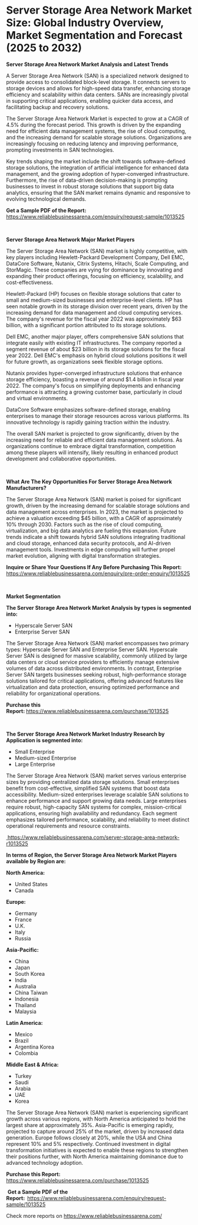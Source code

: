 <p><h1>Server Storage Area Network Market Size: Global Industry Overview, Market Segmentation and Forecast (2025 to 2032)</h1></p><p><strong>Server Storage Area Network Market Analysis and Latest Trends</strong></p>
<p><p>A Server Storage Area Network (SAN) is a specialized network designed to provide access to consolidated block-level storage. It connects servers to storage devices and allows for high-speed data transfer, enhancing storage efficiency and scalability within data centers. SANs are increasingly pivotal in supporting critical applications, enabling quicker data access, and facilitating backup and recovery solutions.</p><p>The Server Storage Area Network Market is expected to grow at a CAGR of 4.5% during the forecast period. This growth is driven by the expanding need for efficient data management systems, the rise of cloud computing, and the increasing demand for scalable storage solutions. Organizations are increasingly focusing on reducing latency and improving performance, prompting investments in SAN technologies.</p><p>Key trends shaping the market include the shift towards software-defined storage solutions, the integration of artificial intelligence for enhanced data management, and the growing adoption of hyper-converged infrastructure. Furthermore, the rise of data-driven decision-making is prompting businesses to invest in robust storage solutions that support big data analytics, ensuring that the SAN market remains dynamic and responsive to evolving technological demands.</p></p>
<p><strong>Get a Sample PDF of the Report:&nbsp;</strong> <a href="https://www.reliablebusinessarena.com/enquiry/request-sample/1013525?utm_campaign=2112&utm_medium=2&utm_source=Github&utm_content=ia&utm_term=06032025&utm_id=server-storage-area-network">https://www.reliablebusinessarena.com/enquiry/request-sample/1013525</a></p>
<p>&nbsp;</p>
<p><strong>Server Storage Area Network Major Market Players</strong></p>
<p><p>The Server Storage Area Network (SAN) market is highly competitive, with key players including Hewlett-Packard Development Company, Dell EMC, DataCore Software, Nutanix, Citrix Systems, Hitachi, Scale Computing, and StorMagic. These companies are vying for dominance by innovating and expanding their product offerings, focusing on efficiency, scalability, and cost-effectiveness.</p><p>Hewlett-Packard (HP) focuses on flexible storage solutions that cater to small and medium-sized businesses and enterprise-level clients. HP has seen notable growth in its storage division over recent years, driven by the increasing demand for data management and cloud computing services. The company's revenue for the fiscal year 2022 was approximately $63 billion, with a significant portion attributed to its storage solutions.</p><p>Dell EMC, another major player, offers comprehensive SAN solutions that integrate easily with existing IT infrastructures. The company reported a segment revenue of about $23 billion in its storage solutions for the fiscal year 2022. Dell EMC's emphasis on hybrid cloud solutions positions it well for future growth, as organizations seek flexible storage options.</p><p>Nutanix provides hyper-converged infrastructure solutions that enhance storage efficiency, boasting a revenue of around $1.4 billion in fiscal year 2022. The company's focus on simplifying deployments and enhancing performance is attracting a growing customer base, particularly in cloud and virtual environments.</p><p>DataCore Software emphasizes software-defined storage, enabling enterprises to manage their storage resources across various platforms. Its innovative technology is rapidly gaining traction within the industry.</p><p>The overall SAN market is projected to grow significantly, driven by the increasing need for reliable and efficient data management solutions. As organizations continue to embrace digital transformation, competition among these players will intensify, likely resulting in enhanced product development and collaborative opportunities.</p></p>
<p>&nbsp;</p>
<p><strong>What Are The Key Opportunities For Server Storage Area Network Manufacturers?</strong></p>
<p><p>The Server Storage Area Network (SAN) market is poised for significant growth, driven by the increasing demand for scalable storage solutions and data management across enterprises. In 2023, the market is projected to achieve a valuation exceeding $45 billion, with a CAGR of approximately 10% through 2030. Factors such as the rise of cloud computing, virtualization, and big data analytics are fueling this expansion. Future trends indicate a shift towards hybrid SAN solutions integrating traditional and cloud storage, enhanced data security protocols, and AI-driven management tools. Investments in edge computing will further propel market evolution, aligning with digital transformation strategies.</p></p>
<p><strong>Inquire or Share Your Questions If Any Before Purchasing This Report:</strong> <a href="https://www.reliablebusinessarena.com/enquiry/pre-order-enquiry/1013525?utm_campaign=2112&utm_medium=2&utm_source=Github&utm_content=ia&utm_term=06032025&utm_id=server-storage-area-network">https://www.reliablebusinessarena.com/enquiry/pre-order-enquiry/1013525</a></p>
<p>&nbsp;</p>
<p><strong>Market Segmentation</strong></p>
<p><strong>The Server Storage Area Network Market Analysis by types is segmented into:</strong></p>
<p><ul><li>Hyperscale Server SAN</li><li>Enterprise Server SAN</li></ul></p>
<p><p>The Server Storage Area Network (SAN) market encompasses two primary types: Hyperscale Server SAN and Enterprise Server SAN. Hyperscale Server SAN is designed for massive scalability, commonly utilized by large data centers or cloud service providers to efficiently manage extensive volumes of data across distributed environments. In contrast, Enterprise Server SAN targets businesses seeking robust, high-performance storage solutions tailored for critical applications, offering advanced features like virtualization and data protection, ensuring optimized performance and reliability for organizational operations.</p></p>
<p><strong>Purchase this Report:&nbsp;</strong><a href="https://www.reliablebusinessarena.com/purchase/1013525?utm_campaign=2112&utm_medium=2&utm_source=Github&utm_content=ia&utm_term=06032025&utm_id=server-storage-area-network">https://www.reliablebusinessarena.com/purchase/1013525</a></p>
<p>&nbsp;</p>
<p><strong>The Server Storage Area Network Market Industry Research by Application is segmented into:</strong></p>
<p><ul><li>Small Enterprise</li><li>Medium-sized Enterprise</li><li>Large Enterprise</li></ul></p>
<p><p>The Server Storage Area Network (SAN) market serves various enterprise sizes by providing centralized data storage solutions. Small enterprises benefit from cost-effective, simplified SAN systems that boost data accessibility. Medium-sized enterprises leverage scalable SAN solutions to enhance performance and support growing data needs. Large enterprises require robust, high-capacity SAN systems for complex, mission-critical applications, ensuring high availability and redundancy. Each segment emphasizes tailored performance, scalability, and reliability to meet distinct operational requirements and resource constraints.</p></p>
<p><a href="https://www.reliablebusinessarena.com/server-storage-area-network-r1013525?utm_campaign=2112&utm_medium=2&utm_source=Github&utm_content=ia&utm_term=06032025&utm_id=server-storage-area-network">&nbsp;https://www.reliablebusinessarena.com/server-storage-area-network-r1013525</a></p>
<p><strong>In terms of Region, the Server Storage Area Network Market Players available by Region are:</strong></p>
<p>
    <p> <strong> North America: </strong>
        <ul>
            <li>United States</li>
            <li>Canada</li>
        </ul>
        </p> 
    <p> <strong> Europe: </strong>
        <ul>
            <li>Germany</li>
            <li>France</li>
            <li>U.K.</li>
            <li>Italy</li>
            <li>Russia</li>
        </ul>
        </p> 
    <p> <strong> Asia-Pacific: </strong>
        <ul>
            <li>China</li>
            <li>Japan</li>
            <li>South Korea</li>
            <li>India</li>
            <li>Australia</li>
            <li>China Taiwan</li>
            <li>Indonesia</li>
            <li>Thailand</li>
            <li>Malaysia</li>
        </ul>
        </p> 
    <p> <strong> Latin America: </strong>
        <ul>
            <li>Mexico</li>
            <li>Brazil</li>
            <li>Argentina Korea</li>
            <li>Colombia</li>
        </ul>
        </p> 
    <p> <strong> Middle East & Africa: </strong>
        <ul>
            <li>Turkey</li>
            <li>Saudi</li>
            <li>Arabia</li>
            <li>UAE</li>
            <li>Korea</li>
        </ul>
    </p>
    </p>
<p><p>The Server Storage Area Network (SAN) market is experiencing significant growth across various regions, with North America anticipated to hold the largest share at approximately 35%. Asia-Pacific is emerging rapidly, projected to capture around 25% of the market, driven by increased data generation. Europe follows closely at 20%, while the USA and China represent 10% and 5% respectively. Continued investment in digital transformation initiatives is expected to enable these regions to strengthen their positions further, with North America maintaining dominance due to advanced technology adoption.</p></p>
<p><strong>Purchase this Report: </strong><a href="https://www.reliablebusinessarena.com/purchase/1013525?utm_campaign=2112&utm_medium=2&utm_source=Github&utm_content=ia&utm_term=06032025&utm_id=server-storage-area-network">https://www.reliablebusinessarena.com/purchase/1013525</a></p>
<p>&nbsp;<strong>Get a Sample PDF of the Report:&nbsp;&nbsp;</strong><a href="https://www.reliablebusinessarena.com/enquiry/request-sample/1013525?utm_campaign=2112&utm_medium=2&utm_source=Github&utm_content=ia&utm_term=06032025&utm_id=server-storage-area-network">https://www.reliablebusinessarena.com/enquiry/request-sample/1013525</a></p>
<p><strong></strong></p>
<p>Check more reports on <a href="https://www.reliablebusinessarena.com/?utm_campaign=2112&utm_medium=2&utm_source=Github&utm_content=ia&utm_term=06032025&utm_id=server-storage-area-network">https://www.reliablebusinessarena.com/</a></p>